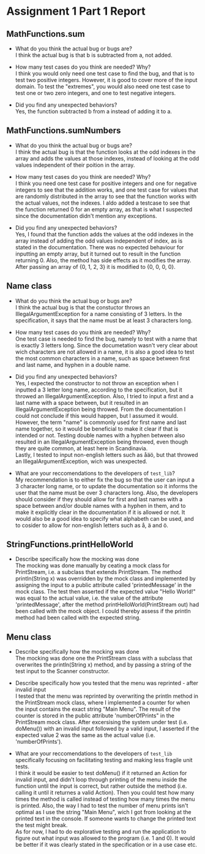 # Assignment 1 Part 1 Report

## MathFunctions.sum
- What do you think the actual bug or bugs are?   
I think the actual bug is that b is subtracted from a, not added.

- How many test cases do you think are needed? Why?   
I think you would only need one test case to find the bug, and that is to test two positive integers. However, it is good to cover more of the input domain. To test the "extremes", you would also need one test case to test one or two zero integers, and one to test negative integers.

- Did you find any unexpected behaviors?   
Yes, the function subtracted b from a instead of adding it to a.

## MathFunctions.sumNumbers
- What do you think the actual bug or bugs are?   
I think the actual bug is that the function looks at the odd indexes in the array and adds the values at those indexes, instead of looking at the odd values independent of their poition in the array.

- How many test cases do you think are needed? Why?   
I think you need one test case for positive integers and one for negative integers to see that the addition works, and one test case for values that are randomly distributed in the array to see that the function works with the actual values, not the indexes. I aldo added a testcase to see that the function returned 0 for an empty array, as that is what I suspected since the documentation didn't mention any exceptions.

- Did you find any unexpected behaviors?   
Yes, I found that the function adds the values at the odd indexes in the array instead of adding the odd values independent of index, as is stated in the documentation. There was no expected behaviour for inputting an empty array, but it turned out to result in the function returning 0. Also, the method has side effects as it modifies the array. After passing an array of {0, 1, 2, 3} it is modified to {0, 0, 0, 0}.

## Name class
- What do you think the actual bug or bugs are?   
I think the actual bug is that the constuctor throws an IllegalArgumentException for a name consisting of 3 letters. In the specification, it says that the name must be at least 3 characters long.

- How many test cases do you think are needed? Why?   
One test case is needed to find the bug, namely to test with a name that is exactly 3 letters long. Since the documetation wasn't very clear about wich characters are not allowed in a name, it is also a good idea to test the most common characters in a name, such as space between first and last name, and hyphen in a double name.

- Did you find any unexpected behaviors?   
Yes, I expected the constructor to not throw an exception when I inputted a 3 letter long name, according to the specification, but it throwed an IllegalArgumentException. Also, I tried to input a first and a last name with a space between, but it resulted in an IllegalArgumentException being throwed. From the documentation I could not conclude if this would happen, but I assumed it would. However, the term "name" is commonly used for first name and last name together, so it would be beneficial to make it clear if that is intended or not. Testing double names with a hyphen between also resulted in an IllegalArgumentException being throwed, even though they are quite common, at least here in Scandinavia.   
Lastly, I tested to input non-english letters such as åäö, but that throwed an IllegalArgumentException, wich was unexpected.

- What are your reccomendations to the developers of `test_lib`?   
My recommendation is to either fix the bug so that the user can input a 3 character long name, or to update the documentation so it informs the user that the name must be over 3 characters long. Also, the developers should consider if they should allow for first and last names with a space between and/or double names with a hyphen in them, and to make it explicitly clear in the documentation if it is allowed or not. It would also be a good idea to specify what alphabeth can be used, and to cosider to allow for non-english letters such as å, ä and ö.

## StringFunctions.printHelloWorld
- Describe specifically how the mocking was done  
The mocking was done manually by ceating a mock class for PrintStream, i.e. a subclass that extends PrintStream. The method println(String x) was overridden by the mock class and implemented by assigning the input to a public attribute called 'printedMessage' in the mock class. The test then asserted if the expected value "Hello World!" was equal to the actual value, i.e. the value of the attribute 'printedMessage', after the method printHelloWorld(PrintStream out) had been called with the mock object. I could thereby assess if the println method had been called with the expected string.

## Menu class
- Describe specifically how the mocking was done   
The mocking was done one the PrintStream class with a subclass that overwrites the println(String x) method, and by passing a string of the test input to the Scanner constructor.

- Describe specifically how you tested that the menu was reprinted - after invalid input   
I tested that the menu was reprinted by overwriting the println method in the PrintStream mock class, where I implemented a counter for when the input contains the exact string "Main Menu". The result of the counter is stored in the public attribute 'numberOfPrints" in the PrintStream mock class. After excersising the system under test (i.e. doMenu()) with an invalid input followed by a valid input, I asserted if the expected value 2 was the same as the actual value (i.e. 'numberOfPrints').

- What are your reccomendations to the developers of `test_lib` specifically focusing on facilitating testing and making less fragile unit tests.   
I think it would be easier to test doMenu() if it returned an Action for invalid input, and didn't loop through printing of the menu inside the function until the input is correct, but rather outside the method (i.e. calling it until it returnes a valid Action).
Then you could test how many times the method is called instead of testing how many times the menu is printed. Also, the way I had to test the number of menu prints isn't optimal as I use the string "Main Menu", wich I got from looking at the printed text in the console. If someone wants to change the printed text the test might break.   
As for now, I had to do explorative testing and run the application to figure out what input was allowed to the program (i.e. 1 and 0). It would be better if it was clearly stated in the specification or in a use case etc.
